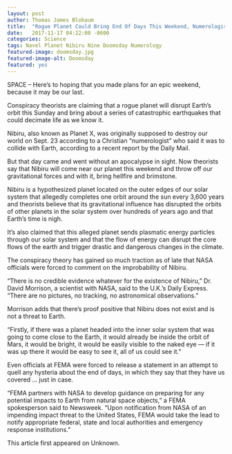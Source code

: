 ```yaml
---
layout: post 
author: Thomas James Blobaum 
title:  "Rogue Planet Could Bring End Of Days This Weekend, Numerologists Say"
date:   2017-11-17 04:22:00 -0600
categories: Science 
tags: Navel Planet Nibiru Nine Doomsday Numerology 
featured-image: doomsday.jpg
featured-image-alt: Doomsday 
featured: yes 
---
```

SPACE – Here’s to hoping that you made plans for an epic weekend, because it may be our last.

Conspiracy theorists are claiming that a rogue planet will disrupt Earth’s orbit this Sunday and bring about a series of catastrophic earthquakes that could decimate life as we know it.

Nibiru, also known as Planet X, was originally supposed to destroy our world on Sept. 23 according to a Christian “numerologist” who said it was to collide with Earth, according to a recent report by the Daily Mail.

But that day came and went without an apocalypse in sight.  Now theorists say that Nibiru will come near our planet this weekend and throw off our gravitational forces and with it, bring hellfire and brimstone.

Nibiru is a hypothesized planet located on the outer edges of our solar system that allegedly completes one orbit around the sun every 3,600 years and theorists believe that its gravitational influence has disrupted the orbits of other planets in the solar system over hundreds of years ago and that Earth’s time is nigh.

It’s also claimed that this alleged planet sends plasmatic energy particles through our solar system and that the flow of energy can disrupt the core flows of the earth and trigger drastic and dangerous changes in the climate.

The conspiracy theory has gained so much traction as of late that NASA officials were forced to comment on the improbability of Nibiru.

“There is no credible evidence whatever for the existence of Nibiru,” Dr. David Morrison, a scientist with NASA, said to the U.K.’s Daily Express. “There are no pictures, no tracking, no astronomical observations.”

Morrison adds that there’s proof positive that Nibiru does not exist and is not a threat to Earth.

“Firstly, if there was a planet headed into the inner solar system that was going to come close to the Earth, it would already be inside the orbit of Mars, it would be bright, it would be easily visible to the naked eye — if it was up there it would be easy to see it, all of us could see it.”

Even officials at FEMA were forced to release a statement in an attempt to quell any hysteria about the end of days, in which they say that they have us covered … just in case.

“FEMA partners with NASA to develop guidance on preparing for any potential impacts to Earth from natural space objects,” a FEMA spokesperson said to Newsweek. “Upon notification from NASA of an impending impact threat to the United States, FEMA would take the lead to notify appropriate federal, state and local authorities and emergency response institutions.”

This article first appeared on Unknown. 

<a href="http://thenewworldpost.com/" data-iframely-url></a>